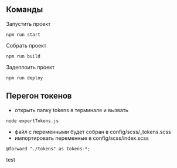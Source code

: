 ## Команды

Запустить проект

```
npm run start
```

Собрать проект

```
npm run build
```

Задеплоить проект 

```
npm run deploy
```


## Перегон токенов
  * открыть папку tokens в терминале и вызвать
```
node exportTokens.js
```
  * файл с переменными будет собран в config/scss/_tokens.scss
  * импортировать переменные в config/scss/index.scss
```
@forward "./tokens" as tokens-*;
```
test